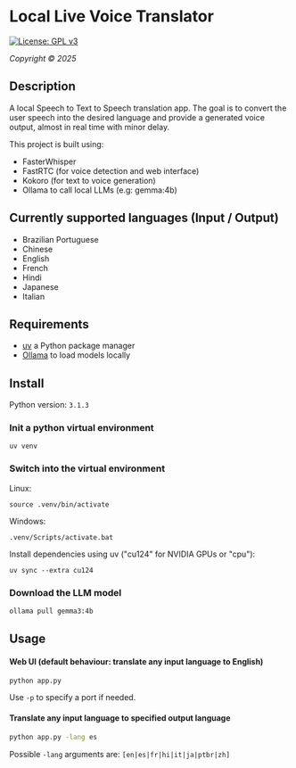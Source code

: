 # Local Live Voice Translator

[![License: GPL v3](https://img.shields.io/badge/License-GPLv3-blue.svg)](https://www.gnu.org/licenses/gpl-3.0)

*Copyright © 2025*

## Description

A local Speech to Text to Speech translation app. The goal is to convert the user speech into the desired language and provide a generated voice output, almost in real time with minor delay.

This project is built using:
- FasterWhisper
- FastRTC (for voice detection and web interface)
- Kokoro (for text to voice generation)
- Ollama to call local LLMs (e.g: gemma:4b)

## Currently supported languages (Input / Output)

- Brazilian Portuguese
- Chinese
- English
- French
- Hindi
- Japanese
- Italian

## Requirements

- [uv](https://github.com/astral-sh/uv) a Python package manager
- [Ollama](https://ollama.ai/) to load models locally

## Install

Python version: `3.1.3`

### Init a python virtual environment
```
uv venv
```

### Switch into the virtual environment

Linux:
```
source .venv/bin/activate
```
Windows:
```
.venv/Scripts/activate.bat
```

Install dependencies using uv ("cu124" for NVIDIA GPUs or "cpu"):
```
uv sync --extra cu124
```

### Download the LLM model

```bash
ollama pull gemma3:4b
```

## Usage

#### Web UI (default behaviour: translate any input language to English)
```bash
python app.py
```
Use `-p` to specify a port if needed.

#### Translate any input language to specified output language
```bash
python app.py -lang es
```
Possible `-lang` arguments are: `[en|es|fr|hi|it|ja|ptbr|zh]`